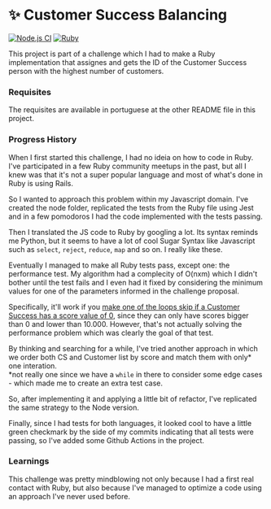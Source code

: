 # :sparkles: Customer Success Balancing

[![Node.js CI](https://github.com/Markkop/cs-balancer/actions/workflows/node.js.yml/badge.svg)](https://github.com/Markkop/cs-balancer/actions/workflows/node.js.yml)
[![Ruby](https://github.com/Markkop/cs-balancer/actions/workflows/ruby.yml/badge.svg)](https://github.com/Markkop/cs-balancer/actions/workflows/ruby.yml)

This project is part of a challenge which I had to make a Ruby implementation that assignes and gets the ID of the Customer Success person with the highest number of customers.

### Requisites

The requisites are available in portuguese at the other README file in this project.

### Progress History

When I first started this challenge, I had no ideia on how to code in Ruby. I've participated in a few Ruby community meetups in the past, but all I knew was that it's not a super popular language and most of what's done in Ruby is using Rails.  

So I wanted to approach this problem within my Javascript domain. I've created the node folder, replicated the tests from the Ruby file using Jest and in a few pomodoros I had the code implemented with the tests passing.  

Then I translated the JS code to Ruby by googling a lot. Its syntax reminds me Python, but it seems to have a lot of cool Sugar Syntax like Javascript such as `select`, `reject`, `reduce`, `map` and so on. I really like these.  

Eventually I managed to make all Ruby tests pass, except one: the performance test. My algorithm had a complecity of O(nxm) which I didn't bother until the test fails and I even had it fixed by considering the minimum values for one of the parameters informed in the challenge proposal.

Specifically, it'll work if you [make one of the loops skip if a Customer Success has a score value of 0](https://github.com/Markkop/cs-balancer/commit/1128b770b79c833870450c56a26eb5a7838bf580), since they can only have scores bigger than 0 and lower than 10.000. However, that's not actually solving the performance problem which was clearly the goal of that test.  

By thinking and searching for a while, I've tried another approach in which we order both CS and Customer list by score and match them with only* one interation.  
*not really one since we have a `while` in there to consider some edge cases - which made me to create an extra test case.

So, after implementing it and applying a little bit of refactor, I've replicated the same strategy to the Node version.  

Finally, since I had tests for both languages, it looked cool to have a little green checkmark by the side of my commits indicating that all tests were passing, so I've added some Github Actions in the project.

### Learnings

This challenge was pretty mindblowing not only because I had a first real contact with Ruby, but also because I've managed to optimize a code using an approach I've never used before.
